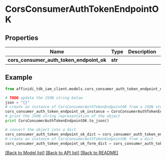 # CorsConsumerAuthTokenEndpointOK

## Properties

| Name                                     | Type    | Description | Notes      |
| ---------------------------------------- | ------- | ----------- | ---------- |
| **cors_consumer_auth_token_endpoint_ok** | **str** |             | [optional] |

## Example

```python
from affinidi_tdk_iam_client.models.cors_consumer_auth_token_endpoint_ok import CorsConsumerAuthTokenEndpointOK

# TODO update the JSON string below
json = "{}"
# create an instance of CorsConsumerAuthTokenEndpointOK from a JSON string
cors_consumer_auth_token_endpoint_ok_instance = CorsConsumerAuthTokenEndpointOK.from_json(json)
# print the JSON string representation of the object
print CorsConsumerAuthTokenEndpointOK.to_json()

# convert the object into a dict
cors_consumer_auth_token_endpoint_ok_dict = cors_consumer_auth_token_endpoint_ok_instance.to_dict()
# create an instance of CorsConsumerAuthTokenEndpointOK from a dict
cors_consumer_auth_token_endpoint_ok_form_dict = cors_consumer_auth_token_endpoint_ok.from_dict(cors_consumer_auth_token_endpoint_ok_dict)
```

[[Back to Model list]](../README.md#documentation-for-models) [[Back to API list]](../README.md#documentation-for-api-endpoints) [[Back to README]](../README.md)
